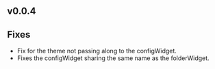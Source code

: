 ## v0.0.4

Fixes
---
- Fix for the theme not passing along to the configWidget.
- Fixes the configWidget sharing the same name as the folderWidget.